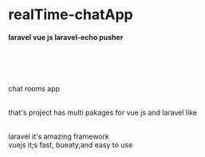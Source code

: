 # <h1>realTime-chatApp</h1>
<h4>laravel vue js laravel-echo pusher</h4> 

<br/>
<br/>
<br/>
<br/>
chat rooms app <br/>
<br/>

that's project has multi pakages for vue js and laravel like<br/>
<br/>

laravel it's amazing framework<br/>
vuejs it;s fast, bueaty,and easy to use <br/>
